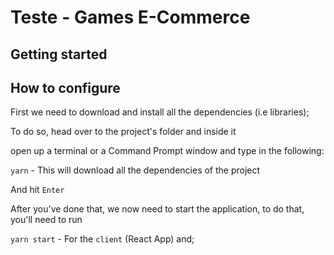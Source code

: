 # Teste - Games E-Commerce

## Getting started

## How to configure

First we need to download and install all the dependencies (i.e libraries);

To do so, head over to the project's folder and inside it

open up a terminal or a Command Prompt window and type in the following:

`yarn` - This will download all the dependencies of the project

And hit `Enter`

After you've done that, we now need to start the application, to do that, you'll need to run

`yarn start` - For the `client` (React App) and;
